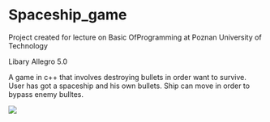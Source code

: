 

# Spaceship_game

Project created for lecture on Basic OfProgramming at Poznan University of Technology

Libary Allegro 5.0

 A game in c++ that involves destroying bullets in order want to survive. 
 User has got a spaceship and his own bullets. Ship can move in order to bypass enemy bulltes.
 
 ![](https://raw.githubusercontent.com/JacekKaczmarek10/Spaceship_game/master/ss1.png)
